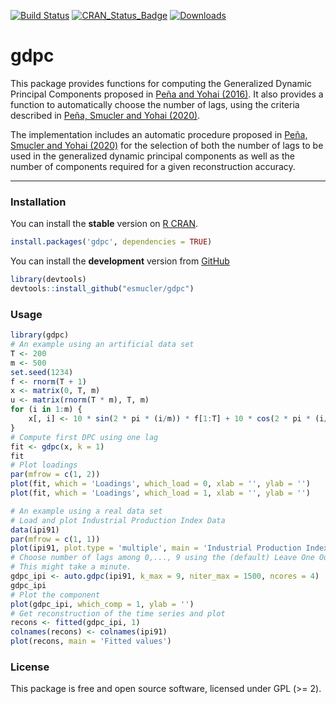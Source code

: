 
<!-- README.md is generated from README.Rmd. Please edit that file -->

[![Build
Status](https://travis-ci.org/esmucler/gdpc.svg?branch=master)](https://travis-ci.org/esmucler/gdpc)
[![CRAN\_Status\_Badge](http://www.r-pkg.org/badges/version/gdpc)](https://cran.r-project.org/package=gdpc)
[![Downloads](http://cranlogs.r-pkg.org/badges/gdpc)](https://cran.r-project.org/package=gdpc)

# gdpc

This package provides functions for computing the Generalized Dynamic
Principal Components proposed in [Peña and Yohai
(2016)](http://dx.doi.org/10.1080/01621459.2015.1072542). It also
provides a function to automatically choose the number of lags, using
the criteria described in [Peña, Smucler and Yohai
(2020)](http://dx.doi.org/10.18637/jss.v092.c02).

The implementation includes an automatic procedure proposed in [Peña,
Smucler and Yohai (2020)](http://dx.doi.org/10.18637/jss.v092.c02) for
the selection of both the number of lags to be used in the generalized
dynamic principal components as well as the number of components
required for a given reconstruction accuracy.

-----

### Installation

You can install the **stable** version on [R
CRAN](https://cran.r-project.org/package=gdpc).

``` r
install.packages('gdpc', dependencies = TRUE)
```

You can install the **development** version from
[GitHub](https://github.com/esmucler/gdpc)

``` r
library(devtools)
devtools::install_github("esmucler/gdpc")
```

### Usage

``` r
library(gdpc)
# An example using an artificial data set
T <- 200 
m <- 500
set.seed(1234)
f <- rnorm(T + 1)
x <- matrix(0, T, m)
u <- matrix(rnorm(T * m), T, m)
for (i in 1:m) {
    x[, i] <- 10 * sin(2 * pi * (i/m)) * f[1:T] + 10 * cos(2 * pi * (i/m)) * f[2:(T + 1)] + u[, i]
}
# Compute first DPC using one lag
fit <- gdpc(x, k = 1)
fit
# Plot loadings
par(mfrow = c(1, 2))
plot(fit, which = 'Loadings', which_load = 0, xlab = '', ylab = '') 
plot(fit, which = 'Loadings', which_load = 1, xlab = '', ylab = '') 
```

``` r
# An example using a real data set
# Load and plot Industrial Production Index Data
data(ipi91)
par(mfrow = c(1, 1))
plot(ipi91, plot.type = 'multiple', main = 'Industrial Production Index')
# Choose number of lags among 0,..., 9 using the (default) Leave One Out criterion
# This might take a minute.
gdpc_ipi <- auto.gdpc(ipi91, k_max = 9, niter_max = 1500, ncores = 4)
gdpc_ipi
# Plot the component
plot(gdpc_ipi, which_comp = 1, ylab = '')
# Get reconstruction of the time series and plot
recons <- fitted(gdpc_ipi, 1)
colnames(recons) <- colnames(ipi91)
plot(recons, main = 'Fitted values')
```

### License

This package is free and open source software, licensed under GPL (\>=
2).
